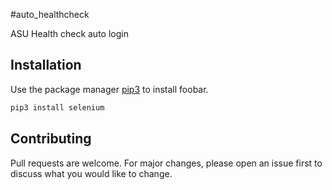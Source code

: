 #auto_healthcheck

ASU Health check auto login

## Installation

Use the package manager [pip3](https://pip.pypa.io/en/stable/) to install foobar.

```bash
pip3 install selenium
```

## Contributing
Pull requests are welcome. For major changes, please open an issue first to discuss what you would like to change.

